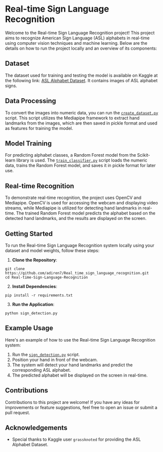 # Real-time Sign Language Recognition

Welcome to the Real-time Sign Language Recognition project! This project aims to recognize American Sign Language (ASL) alphabets in real-time using computer vision techniques and machine learning. Below are the details on how to run the project locally and an overview of its components:

## Dataset

The dataset used for training and testing the model is available on Kaggle at the following link: [ASL Alphabet Dataset](https://www.kaggle.com/datasets/grassknoted/asl-alphabet). It contains images of ASL alphabet signs.

## Data Processing

To convert the images into numeric data, you can run the [`create_dataset.py`](https://github.com/adiren7/Real_time_sign_language_recognition/blob/main/create_dataset.py) script. This script utilizes the Mediapipe framework to extract hand landmarks from the images, which are then saved in pickle format and used as features for training the model.

## Model Training

For predicting alphabet classes, a Random Forest model from the Scikit-learn library is used. The [`train_classifier.py`](https://github.com/adiren7/Real_time_sign_language_recognition/blob/main/train_classifier.py) script loads the numeric data, trains the Random Forest model, and saves it in pickle format for later use.

## Real-time Recognition

To demonstrate real-time recognition, the project uses OpenCV and Mediapipe. OpenCV is used for accessing the webcam and displaying video streams, while Mediapipe is utilized for detecting hand landmarks in real-time. The trained Random Forest model predicts the alphabet based on the detected hand landmarks, and the results are displayed on the screen.

## Getting Started

To run the Real-time Sign Language Recognition system locally using your dataset and model weights, follow these steps:

1. **Clone the Repository**:
```
git clone https://github.com/adiren7/Real_time_sign_language_recognition.git
cd Real-time-Sign-Language-Recognition
```

2. **Install Dependencies**:
```
pip install -r requirements.txt
```

3. **Run the Application**:
```
python sign_detection.py
```

## Example Usage

Here's an example of how to use the Real-time Sign Language Recognition system:

1. Run the [`sign_detection.py`](https://github.com/adiren7/Real_time_sign_language_recognition/blob/main/sign_detection.py) script.
2. Position your hand in front of the webcam.
3. The system will detect your hand landmarks and predict the corresponding ASL alphabet.
4. The predicted alphabet will be displayed on the screen in real-time.

## Contributions

Contributions to this project are welcome! If you have any ideas for improvements or feature suggestions, feel free to open an issue or submit a pull request.



## Acknowledgements

- Special thanks to Kaggle user `grassknoted` for providing the ASL Alphabet Dataset.
